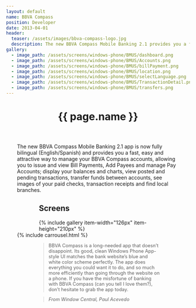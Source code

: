 ```yaml
---
layout: default
name: BBVA Compass
position: Developer
date: 2013-04-01
header:
  teaser: /assets/images/bbva-compass-logo.jpg
  description: The new BBVA Compass Mobile Banking 2.1 provides you a fast, easy and attractive way to manage your BBVA Compass accounts.
gallery:
  - image_path: /assets/screens/windows-phone/BMUS/dashboard.png
  - image_path: /assets/screens/windows-phone/BMUS/Accounts.png
  - image_path: /assets/screens/windows-phone/BMUS/billPayment.png
  - image_path: /assets/screens/windows-phone/BMUS/location.png
  - image_path: /assets/screens/windows-phone/BMUS/selectLanguage.png
  - image_path: /assets/screens/windows-phone/BMUS/TransactionDetail.png
  - image_path: /assets/screens/windows-phone/BMUS/transfers.png
---
```


<div id="main" role="main">    
    <!-- <article class="page" itemscope itemtype="https://schema.org/CreativeWork"> -->
      <meta itemprop="headline" content="{{ page.name }}"/>
      <meta itemprop="description" content="{{ page.header.description }}"/>
      <div class="page__inner-wrap" style="margin: 30px;">
        <header>
          <h1 id="page-title" class="page__title" itemprop="headline">{{ page.name }}</h1>
        </header>
        <section class="page__content" itemprop="text">
            <p>The new BBVA Compass Mobile Banking 2.1 app is now fully bilingual (English/Spanish) and provides you a fast, easy and attractive way to manage your BBVA Compass accounts, allowing you to issue and view Bill Payments, Add Payees and manage Pay Accounts; display your balances and charts, view posted and pending transactions, transfer funds between accounts, see images of your paid checks, transaction receipts and find local branches.</p>
            <section class="page__content" itemprop="text" style="margin: 0 60px 0 60px;">
            <h2 id="page-title" class="page__title" itemprop="headline">Screens</h2>
              {% include gallery item-width="126px" item-height="210px" %}
            </section>
            {% include carrousel.html %}
            <section class="page__content" itemprop="text" style="margin: 0 50px 0 50px; font-size: 0.8rem;">
              <blockquote>
                <p>BBVA Compass is a long-needed app that doesn’t disappoint. Its good, clean Windows Phone App-style UI matches the bank website’s blue and white color scheme perfectly. The app does everything you could want it to do, and so much more efficiently than going through the website on a phone. If you have the misfortune of banking with BBVA Compass (can you tell I love them?), don’t hesitate to grab the app today.</p>
              </blockquote>
              <blockquote>
                <p><cite>From Window Central, Paul Acevedo</cite></p>
              </blockquote>
            </section>
        </section>
      </div>
    <!-- </article> -->
</div>